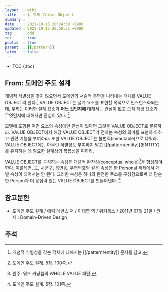 ```yaml
---
layout  : wiki
title   : 값 객체 (Value Object)
summary : 
date    : 2021-10-15 20:24:30 +0900
updated : 2021-10-15 20:50:51 +0900
tag     : ddd
toc     : true
public  : true
parent  : [[/pattern]]
latex   : false
---
```

* TOC
{:toc}

## From: 도메인 주도 설계

>
개념적 식별성을 갖지 않으면서 도메인의 서술적 측면을 나타내는 객체를 VALUE OBJECT라 한다.[^entity-comment]
VALUE OBJECT는 설계 요소를 표현할 목적으로 인스턴스화되는데,
우리는 이러한 설계 요소가 **어느 것인지에** 대해서는 관심이 없고 오직 해당 요소가 무엇인지에 대해서만 관심이 있다.
[^ddd-100]

<span/>

>
모델에 포함된 어떤 요소의 속성에만 관심이 있다면 그것을 VALUE OBJECT로 분류하라.
VALUE OBJECT에서 해당 VALUE OBJECT가 전하는 속성의 의미를 표현하게 하고 관련 기능을 부여하라.
또한 VALUE OBJECT는 불변적(immutable)으로 다뤄라.
VALUE OBJECT에는 아무런 식별성도 부여하지 말고 [[/pattern/entity]]{ENTITY}를 유지하는 데 필요한 설계상의 복잡성을 피하라.
>
VALUE OBJECT를 구성하는 속성은 개념적 완전성(conceptual whole)[^conceptual-whole]을 형성해야 한다.
이를테면, 도, 시군구, 읍면동, 우편번호와 같은 속성은 한 Personal 객체에서 개별 속성이 되어서는 안 된다.
그러한 속성은 하나의 완전한 주소를 구성함으로써 더 단순한 Person과 더 응집력 있는 VALUE OBJECT를 만들어낸다.
[^ddd-101]


## 참고문헌

- 도메인 주도 설계 / 에릭 에반스 저 / 이대엽 역 / 위키북스 / 2011년 07월 21일 / 원제 : Domain-Driven Design

## 주석

[^ddd-100]: 도메인 주도 설계. 5장. 100쪽.
[^ddd-101]: 도메인 주도 설계. 5장. 101쪽.
[^entity-comment]: 개념적 식별성을 갖는 객체에 대해서는 [[/pattern/entity]] 문서를 참고.
[^conceptual-whole]: 원주: 워드 커닝햄의 WHOLE VALUE 패턴.

